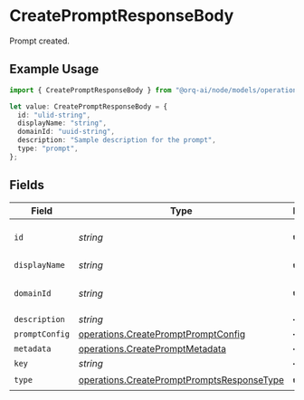 # CreatePromptResponseBody

Prompt created.

## Example Usage

```typescript
import { CreatePromptResponseBody } from "@orq-ai/node/models/operations";

let value: CreatePromptResponseBody = {
  id: "ulid-string",
  displayName: "string",
  domainId: "uuid-string",
  description: "Sample description for the prompt",
  type: "prompt",
};
```

## Fields

| Field                                                                                                    | Type                                                                                                     | Required                                                                                                 | Description                                                                                              |
| -------------------------------------------------------------------------------------------------------- | -------------------------------------------------------------------------------------------------------- | -------------------------------------------------------------------------------------------------------- | -------------------------------------------------------------------------------------------------------- |
| `id`                                                                                                     | *string*                                                                                                 | :heavy_check_mark:                                                                                       | The id of the resource                                                                                   |
| `displayName`                                                                                            | *string*                                                                                                 | :heavy_check_mark:                                                                                       | N/A                                                                                                      |
| `domainId`                                                                                               | *string*                                                                                                 | :heavy_check_mark:                                                                                       | The id of the resource                                                                                   |
| `description`                                                                                            | *string*                                                                                                 | :heavy_minus_sign:                                                                                       | N/A                                                                                                      |
| `promptConfig`                                                                                           | [operations.CreatePromptPromptConfig](../../models/operations/createpromptpromptconfig.md)               | :heavy_minus_sign:                                                                                       | N/A                                                                                                      |
| `metadata`                                                                                               | [operations.CreatePromptMetadata](../../models/operations/createpromptmetadata.md)                       | :heavy_minus_sign:                                                                                       | N/A                                                                                                      |
| `key`                                                                                                    | *string*                                                                                                 | :heavy_minus_sign:                                                                                       | N/A                                                                                                      |
| `type`                                                                                                   | [operations.CreatePromptPromptsResponseType](../../models/operations/createpromptpromptsresponsetype.md) | :heavy_check_mark:                                                                                       | N/A                                                                                                      |